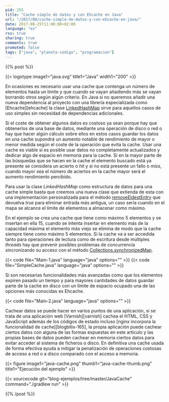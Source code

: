 ```yaml
---
pid: 255
title: "Cache simple de datos y con Ehcache en Java"
url: "/2017/08/cache-simple-de-datos-y-con-ehcache-en-java/"
date: 2017-08-25T11:00:00+02:00
language: "es"
rss: true
sharing: true
comments: true
promoted: false
tags: ["java", "planeta-codigo", "programacion"]
---
```


{{% post %}}

{{< logotype image1="java.svg" title1="Java" width1="200" >}}

En ocasiones es necesario usar una cache que contenga un número de elementos hasta un límite y que cuando se vayan añadiendo más se vayan borrando otros según algún criterio. En Java si no queremos añadir una nueva dependencia al proyecto con una librería especializada como [Ehcache][ehcache] la clase [LinkedHashMap](https://docs.oracle.com/javase/8/docs/api/java/util/LinkedHashMap.html) sirve para aquellos casos de uso simples sin necesidad de dependencias adicionales.

Si el coste de obtener algunos datos es costoso ya sean porque hay que obtenerlos de una base de datos, mediante una operación de disco o red o hay que hacer algún cálculo sobre ellos en estos casos guardar los datos en una cache supondrá un aumento notable de rendimiento de mayor o menor medida según el coste de la operación que evita la cache. Usar una cache es viable si es posible usar datos no completamente actualizados y dedicar algo de espacio en memoria para la cache. Si en la mayor parte de las búsquedas que se hacen en la cache el elemento buscado está ya presente se considera un acierto o _hit_ y si no está presente un fallo o _miss_, cuando mayor sea el número de aciertos en la cache mayor será el aumento rendimiento percibido.

Para usar la clase _LinkedHashMap_ como estructura de datos para una cache simple basta que creemos una nueva clase que extienda de esta con una implementación personalizada para el método [removeEldestEntry](https://docs.oracle.com/javase/8/docs/api/java/util/LinkedHashMap.html#removeEldestEntry-java.util.Map.Entry-) que devuelva _true_ para eliminar entrada más antigua, un caso sería cuando en el mapa se alcance el límite de elementos a almacenar como máximo.

En el ejemplo se crea una cache que tiene como máximo 5 elementos y se insertan en ella 15, cuando se intenta insertar en elemento más de la capacidad máxima el elemento más viejo se elimina de modo que la cache siempre tiene como máximo 5 elementos. Si la cache va a ser accedida tanto para operaciones de lectura como de escritura desde múltiples _threads_ hay que prevenir posibles problemas de concurrencia sincronizando su acceso con el método [Collections.synchronizedMap](https://docs.oracle.com/javase/8/docs/api/java/util/Collections.html#synchronizedMap-java.util.Map-).

{{< code file="Main-1.java" language="java" options="" >}}
{{< code file="SimpleCache.java" language="java" options="" >}}

Si son necesarias funcionalidades más avanzadas como que los elementos expiren pasado un tiempo y para mayores cantidades de datos guardar parte de la cache en disco con un límite de espacio ocupado una de las opciones más conocidas es Ehcache.

{{< code file="Main-2.java" language="java" options="" >}}

Cachear datos se puede hacer en varios puntos de una aplicación, si se trata de una aplicación web [Varnish][varnish] cachea el HTML, CSS y JavaScript además de los códigos de estado incluso [nginx incorpora la funcionalidad de cache][blogbitix-165], la propia aplicación puede cachear ciertos datos con alguna de las formas expuestas en este artículo y las propias bases de datos pueden cachear en memoria ciertos datos para evitar acceder al sistema de ficheros o disco. En definitiva una cache usada de forma efectiva ayuda a mitigar la penalización de operaciones costosas de acceso a red o a disco comparado con el acceso a memoria.

<div class="media">
    {{< figure
        image1="java-cache.png" thumb1="java-cache-thumb.png" title1="Ejecución del ejemplo" >}}
</div>

{{< sourcecode git="blog-ejemplos/tree/master/JavaCache" command="./gradlew run" >}}

{{% /post %}}
